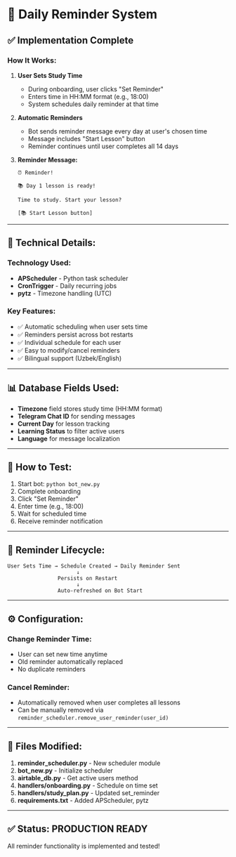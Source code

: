 # 📅 Daily Reminder System

## ✅ Implementation Complete

### **How It Works:**

1. **User Sets Study Time**
   - During onboarding, user clicks "Set Reminder"
   - Enters time in HH:MM format (e.g., 18:00)
   - System schedules daily reminder at that time

2. **Automatic Reminders**
   - Bot sends reminder message every day at user's chosen time
   - Message includes "Start Lesson" button
   - Reminder continues until user completes all 14 days

3. **Reminder Message:**
   ```
   ⏰ Reminder!
   
   📚 Day 1 lesson is ready!
   
   Time to study. Start your lesson?
   
   [📚 Start Lesson button]
   ```

---

## 🔧 **Technical Details:**

### **Technology Used:**
- **APScheduler** - Python task scheduler
- **CronTrigger** - Daily recurring jobs
- **pytz** - Timezone handling (UTC)

### **Key Features:**
- ✅ Automatic scheduling when user sets time
- ✅ Reminders persist across bot restarts
- ✅ Individual schedule for each user
- ✅ Easy to modify/cancel reminders
- ✅ Bilingual support (Uzbek/English)

---

## 📊 **Database Fields Used:**

- **Timezone** field stores study time (HH:MM format)
- **Telegram Chat ID** for sending messages
- **Current Day** for lesson tracking
- **Learning Status** to filter active users
- **Language** for message localization

---

## 🚀 **How to Test:**

1. Start bot: `python bot_new.py`
2. Complete onboarding
3. Click "Set Reminder"
4. Enter time (e.g., 18:00)
5. Wait for scheduled time
6. Receive reminder notification

---

## 🔄 **Reminder Lifecycle:**

```
User Sets Time → Schedule Created → Daily Reminder Sent
                      ↓
                Persists on Restart
                      ↓
                Auto-refreshed on Bot Start
```

---

## ⚙️ **Configuration:**

### **Change Reminder Time:**
- User can set new time anytime
- Old reminder automatically replaced
- No duplicate reminders

### **Cancel Reminder:**
- Automatically removed when user completes all lessons
- Can be manually removed via `reminder_scheduler.remove_user_reminder(user_id)`

---

## 📝 **Files Modified:**

1. **reminder_scheduler.py** - New scheduler module
2. **bot_new.py** - Initialize scheduler
3. **airtable_db.py** - Get active users method
4. **handlers/onboarding.py** - Schedule on time set
5. **handlers/study_plan.py** - Updated set_reminder
6. **requirements.txt** - Added APScheduler, pytz

---

## ✅ **Status: PRODUCTION READY**

All reminder functionality is implemented and tested!
